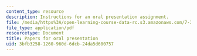 ```yaml
---
content_type: resource
description: Instructions for an oral presentation assignment.
file: /media/https%3A/open-learning-course-data-rc.s3.amazonaws.com/7-343-when-development-goes-awry-how-cancer-co-opts-mechanisms-of-embryogensis-fall-2009/3bfb32581260960d6dcb24da5d600757_MIT7_343F09_assn.pdf
file_type: application/pdf
resourcetype: Document
title: Papers for oral presentation
uid: 3bfb3258-1260-960d-6dcb-24da5d600757
---
```

